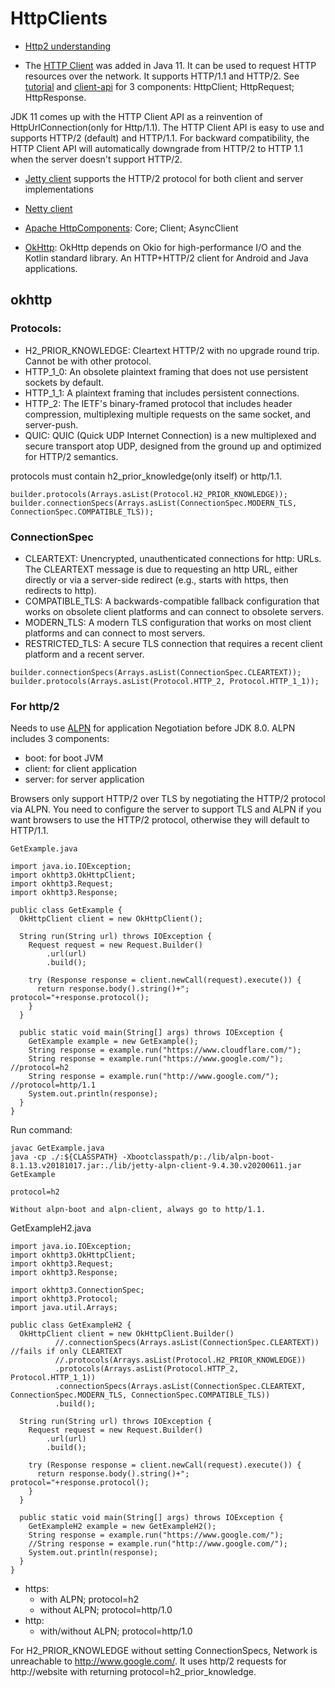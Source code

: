 # HttpClients
- [Http2 understanding](https://dzone.com/articles/understanding-http2)

- The [HTTP Client](https://openjdk.java.net/groups/net/httpclient/intro.html) was added in Java 11. It can be used to request HTTP resources over the network. 
It supports HTTP/1.1 and HTTP/2. See [tutorial](https://blog.codefx.org/java/http-2-api-tutorial/) and [client-api](https://dzone.com/articles/http2-server-push-via-http-client-api) for 3 components: HttpClient; HttpRequest; HttpResponse.

JDK 11 comes up with the HTTP Client API as a reinvention of HttpUrlConnection(only for Http/1.1). The HTTP Client API is easy to use and supports HTTP/2 (default) and HTTP/1.1. For backward compatibility, the HTTP Client API will automatically downgrade from HTTP/2 to HTTP 1.1 when the server doesn't support HTTP/2.

- [Jetty client](https://www.eclipse.org/jetty/javadoc/current/org/eclipse/jetty/http2/client/HTTP2Client.html) supports the HTTP/2 protocol for both client and server implementations
- [Netty client](https://netty.io/)

- [Apache HttpComponents](https://hc.apache.org/news.html): Core; Client; AsyncClient
- [OkHttp](https://square.github.io/okhttp/): OkHttp depends on Okio for high-performance I/O and the Kotlin standard library. An HTTP+HTTP/2 client for Android and Java applications.


## okhttp
### Protocols:
- H2_PRIOR_KNOWLEDGE: Cleartext HTTP/2 with no upgrade round trip. Cannot be with other protocol.
- HTTP_1_0: An obsolete plaintext framing that does not use persistent sockets by default.
- HTTP_1_1: A plaintext framing that includes persistent connections.
- HTTP_2: The IETF's binary-framed protocol that includes header compression, multiplexing multiple requests on the same socket, and server-push.
- QUIC: QUIC (Quick UDP Internet Connection) is a new multiplexed and secure transport atop UDP, designed from the ground up and optimized for HTTP/2 semantics.

protocols must contain h2_prior_knowledge(only itself) or http/1.1.
```
builder.protocols(Arrays.asList(Protocol.H2_PRIOR_KNOWLEDGE));
builder.connectionSpecs(Arrays.asList(ConnectionSpec.MODERN_TLS, ConnectionSpec.COMPATIBLE_TLS));
```

### ConnectionSpec
- CLEARTEXT: Unencrypted, unauthenticated connections for http: URLs. The CLEARTEXT message is due to requesting an http URL, either directly or via a server-side redirect (e.g., starts with https, then redirects to http).
-	COMPATIBLE_TLS: A backwards-compatible fallback configuration that works on obsolete client platforms and can connect to obsolete servers.
- MODERN_TLS: A modern TLS configuration that works on most client platforms and can connect to most servers.
- RESTRICTED_TLS: A secure TLS connection that requires a recent client platform and a recent server.
```
builder.connectionSpecs(Arrays.asList(ConnectionSpec.CLEARTEXT));
builder.protocols(Arrays.asList(Protocol.HTTP_2, Protocol.HTTP_1_1));
```

### For http/2
Needs to use [ALPN](https://www.eclipse.org/jetty/documentation/current/alpn-chapter.html) for application Negotiation before JDK 8.0. 
ALPN includes 3 components:
- boot: for boot JVM
- client: for client application
- server: for server application

Browsers only support HTTP/2 over TLS by negotiating the HTTP/2 protocol via ALPN. You need to configure the server to support TLS and ALPN if you want browsers to use the HTTP/2 protocol, otherwise they will default to HTTP/1.1.

```
GetExample.java

import java.io.IOException;
import okhttp3.OkHttpClient;
import okhttp3.Request;
import okhttp3.Response;

public class GetExample {
  OkHttpClient client = new OkHttpClient();

  String run(String url) throws IOException {
    Request request = new Request.Builder()
        .url(url)
        .build();

    try (Response response = client.newCall(request).execute()) {
      return response.body().string()+"; protocol="+response.protocol();
    }
  }

  public static void main(String[] args) throws IOException {
    GetExample example = new GetExample();
    String response = example.run("https://www.cloudflare.com/");
    String response = example.run("https://www.google.com/"); //protocol=h2
    String response = example.run("http://www.google.com/");  //protocol=http/1.1
    System.out.println(response);
  }
}
```
Run command:
```
javac GetExample.java
java -cp ./:${CLASSPATH} -Xbootclasspath/p:./lib/alpn-boot-8.1.13.v20181017.jar:./lib/jetty-alpn-client-9.4.30.v20200611.jar GetExample

protocol=h2

Without alpn-boot and alpn-client, always go to http/1.1.
```
GetExampleH2.java
```
import java.io.IOException;
import okhttp3.OkHttpClient;
import okhttp3.Request;
import okhttp3.Response;

import okhttp3.ConnectionSpec;
import okhttp3.Protocol;
import java.util.Arrays;

public class GetExampleH2 {
  OkHttpClient client = new OkHttpClient.Builder()
          //.connectionSpecs(Arrays.asList(ConnectionSpec.CLEARTEXT)) //fails if only CLEARTEXT
          //.protocols(Arrays.asList(Protocol.H2_PRIOR_KNOWLEDGE))
          .protocols(Arrays.asList(Protocol.HTTP_2, Protocol.HTTP_1_1))
          .connectionSpecs(Arrays.asList(ConnectionSpec.CLEARTEXT, ConnectionSpec.MODERN_TLS, ConnectionSpec.COMPATIBLE_TLS))
          .build();

  String run(String url) throws IOException {
    Request request = new Request.Builder()
        .url(url)
        .build();

    try (Response response = client.newCall(request).execute()) {
      return response.body().string()+"; protocol="+response.protocol();
    }
  }

  public static void main(String[] args) throws IOException {
    GetExampleH2 example = new GetExampleH2();
    String response = example.run("https://www.google.com/");
    //String response = example.run("http://www.google.com/");
    System.out.println(response);
  }
}
```

- https: 
    - with ALPN; protocol=h2
    - without ALPN; protocol=http/1.0
- http: 
    - with/without ALPN; protocol=http/1.0
    
For H2_PRIOR_KNOWLEDGE without setting ConnectionSpecs, Network is unreachable to http://www.google.com/. It uses http/2 requests for http://website with returning protocol=h2_prior_knowledge. 






